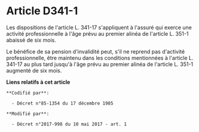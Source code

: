 # Article D341-1

Les dispositions de l'article L. 341-17 s'appliquent à l'assuré qui exerce une activité professionnelle à l'âge prévu au
premier alinéa de l'article L. 351-1 abaissé de six mois.

Le bénéfice de sa pension d'invalidité peut, s'il ne reprend pas d'activité professionnelle, être maintenu dans les
conditions mentionnées à l'article L. 341-17 au plus tard jusqu'à l'âge prévu au premier alinéa de l'article L. 351-1
augmenté de six mois.

**Liens relatifs à cet article**

	**Codifié par**:

	  - Décret n°85-1354 du 17 décembre 1985

	**Modifié par**:

	  - Décret n°2017-998 du 10 mai 2017 - art. 1
